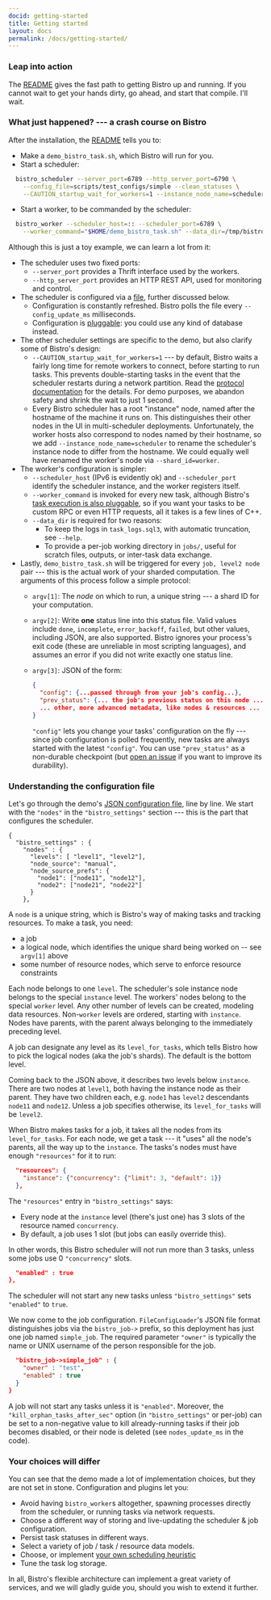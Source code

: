 ```yaml
---
docid: getting-started
title: Getting started
layout: docs
permalink: /docs/getting-started/
---
```


### Leap into action

The [README](https://github.com/facebook/bistro/blob/master/README.md) gives
the fast path to getting Bistro up and running.  If you cannot wait to get
your hands dirty, go ahead, and start that compile.  I'll wait.

### What just happened? --- a crash course on Bistro

After the installation, the
[README](https://github.com/facebook/bistro/blob/master/README.md) tells you
to:

* Make a `demo_bistro_task.sh`, which Bistro will run for you.
* Start a scheduler:

```sh
  bistro_scheduler --server_port=6789 --http_server_port=6790 \
    --config_file=scripts/test_configs/simple --clean_statuses \
    --CAUTION_startup_wait_for_workers=1 --instance_node_name=scheduler
```

* Start a worker, to be commanded by the scheduler:

```sh
  bistro_worker --scheduler_host=:: --scheduler_port=6789 \
    --worker_command="$HOME/demo_bistro_task.sh" --data_dir=/tmp/bistro_worker
```

Although this is just a toy example, we can learn a lot from it:

* The scheduler uses two fixed ports:
  * `--server_port` provides a Thrift interface used by the workers.
  * `--http_server_port` provides an HTTP REST API, used for monitoring and
    control.
* The scheduler is configured via a
  [file](https://github.com/facebook/bistro/blob/master/bistro/scripts/test_configs/simple),
  further discussed below.
  * Configuration is constantly refreshed. Bistro polls the file every
    `--config_update_ms` milliseconds.
  * Configuration is
    [pluggable](https://github.com/facebook/bistro/blob/master/bistro/config/FileConfigLoader.h):
    you could use any kind of database instead.
* The other scheduler settings are specific to the demo, but also clarify
  some of Bistro's design:
  * `--CAUTION_startup_wait_for_workers=1` --- by default, Bistro waits a
    fairly long time for remote workers to connect, before starting to run
    tasks.  This prevents double-starting tasks in the event that the
    scheduler restarts during a network partition.  Read the [protocol
    documentation](https://github.com/facebook/bistro/blob/master/bistro/if/README.worker_protocol)
    for the details.  For demo purposes, we abandon safety and shrink the
    wait to just 1 second.
  * Every Bistro scheduler has a root "instance" node, named after the
    hostname of the machine it runs on.  This distinguishes their other
    nodes in the UI in multi-scheduler deployments.  Unfortunately, the
    worker hosts also correspond to nodes named by their hostname, so we add
    `--instance_node_name=scheduler` to rename the scheduler's instance node
    to differ from the hostname.  We could equally well have renamed the
    worker's node via `--shard_id=worker`.
* The worker's configuration is simpler:
  * `--scheduler_host` (IPv6 is evidently ok) and `--scheduler_port`
    identify the scheduler instance, and the worker registers itself.
  * `--worker_command` is invoked for every new task, although Bistro's
    [task execution is also
    pluggable](https://github.com/facebook/bistro/blob/master/bistro/runners/),
    so if you want your tasks to be custom RPC or even HTTP requests, all it
    takes is a few lines of C++.
  * `--data_dir` is required for two reasons:
    * To keep the logs in `task_logs.sql3`, with automatic truncation,
      see `--help`.
    * To provide a per-job working directory in `jobs/`, useful for scratch
      files, outputs, or inter-task data exchange.
* Lastly, `demo_bistro_task.sh` will be triggered for every `job, level2
  node` pair --- this is the actual work of your sharded computation.  The
  arguments of this process follow a simple protocol:
  * `argv[1]`: The *node* on which to run, a unique string --- a shard ID
    for your computation.
  * `argv[2]`: Write **one** status line into this status file. Valid values
    include `done`, `incomplete`, `error_backoff`, `failed`, but other
    values, including JSON, are also supported.  Bistro ignores your
    process's exit code (these are unreliable in most scripting languages),
    and assumes an error if you did not write exactly one status line.
  * `argv[3]`: JSON of the form:

    ```json
    {
      "config": {...passed through from your job's config...},
      "prev_status": {... the job's previous status on this node ...},
      ... other, more advanced metadata, like nodes & resources ...
    }
    ```

    `"config"` lets you change your tasks' configuration on the fly ---
    since job configuration is polled frequently, new tasks are always
    started with the latest `"config"`.  You can use `"prev_status"` as a
    non-durable checkpoint (but [open an
    issue](https://github.com/facebook/bistro/issues/new) if you want to
    improve its durability).

### Understanding the configuration file

Let's go through the demo's [JSON configuration
file](https://github.com/facebook/bistro/blob/master/bistro/scripts/test_configs/simple),
line by line.  We start with the `"nodes"` in the `"bistro_settings"`
section --- this is the part that configures the scheduler.


    {
      "bistro_settings" : {
        "nodes" : {
          "levels": [ "level1", "level2"],
          "node_source": "manual",
          "node_source_prefs": {
            "node1": ["node11", "node12"],
            "node2": ["node21", "node22"]
          }
        },

A `node` is a unique string, which is Bistro's way of making tasks and
tracking resources.  To make a task, you need:

  * a job
  * a logical node, which identifies the unique shard being worked on -- see
    `argv[1]` above
  * some number of resource nodes, which serve to enforce resource constraints

Each node belongs to one `level`. The scheduler's sole instance node belongs
to the special `instance` level.  The workers' nodes belong to the special
`worker` level.  Any other number of levels can be created, modeling data
resources.  Non-`worker` levels are ordered, starting with `instance`.
Nodes have parents, with the parent always belonging to the immediately
preceding level.

A job can designate any level as its `level_for_tasks`, which tells Bistro
how to pick the logical nodes (aka the job's shards).  The default is the
bottom level.

Coming back to the JSON above, it describes two levels below `instance`.
There are two nodes at `level1`, both having the instance node as their
parent.  They have two children each, e.g.  `node1` has `level2` descendants
`node11` and `node12`.  Unless a job specifies otherwise, its
`level_for_tasks` will be `level2`.

When Bistro makes tasks for a job, it takes all the nodes from its
`level_for_tasks`.  For each node, we get a task --- it "uses" all the
node's parents, all the way up to the `instance`.  The tasks's nodes
must have enough `"resources"` for it to run:

```json
  "resources": {
    "instance": {"concurrency": {"limit": 3, "default": 1}}
  },
```

The `"resources"` entry in `"bistro_settings"` says:

* Every node at the `instance` level (there's just one) has 3 slots of the
  resource named `concurrency`.
* By default, a job uses 1 slot (but jobs can easily override this).

In other words, this Bistro scheduler will not run more than 3 tasks, unless
some jobs use 0 `"concurrency"` slots.

```json
  "enabled" : true
},
```


The scheduler will not start any new tasks unless `"bistro_settings"` sets
`"enabled"` to `true`.

We now come to the job configuration. `FileConfigLoader`'s JSON file format
distinguishes jobs via the `bistro_job->` prefix, so this deployment has
just one job named `simple_job`.  The required parameter `"owner"` is
typically the name or UNIX username of the person responsible for the job.

```json
  "bistro_job->simple_job" : {
    "owner" : "test",
    "enabled" : true
  }
}
```

A job will not start any tasks unless it is `"enabled"`.  Moreover, the
`"kill_orphan_tasks_after_sec"` option (in `"bistro_settings"` or per-job)
can be set to a non-negative value to kill already-running tasks if their
job becomes disabled, or their node is deleted (see `nodes_update_ms` in the
code).

### Your choices will differ

You can see that the demo made a lot of implementation choices, but they are
not set in stone.  Configuration and plugins let you:

 * Avoid having `bistro_worker`s altogether, spawning processes directly
   from the scheduler, or running tasks via network requests.
 * Choose a different way of storing and live-updating the scheduler & job configuration.
 * Persist task statuses in different ways.
 * Select a variety of job / task / resource data models.
 * Choose, or implement [your own scheduling
   heuristic](https://github.com/facebook/bistro/blob/master/bistro/scheduler/RoundRobinSchedulerPolicy.cpp)
 * Tune the task log storage.

In all, Bistro's flexible architecture can implement a great variety of
services, and we will gladly guide you, should you wish to extend it
further.

